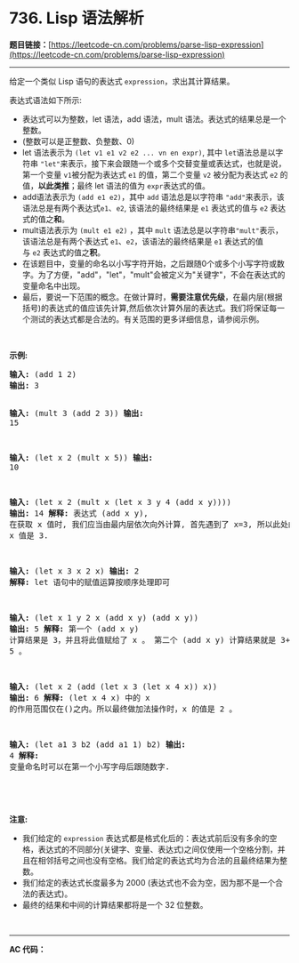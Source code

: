 # 736. Lisp 语法解析

**题目链接：**[https://leetcode-cn.com/problems/parse-lisp-expression](https://leetcode-cn.com/problems/parse-lisp-expression)

---

<div class="content__1Y2H">
 <div class="notranslate">
  <p>给定一个类似 Lisp 语句的表达式 <code>expression</code>，求出其计算结果。</p> 
  <p>表达式语法如下所示:</p> 
  <ul> 
   <li>表达式可以为整数，let 语法，add 语法，mult 语法。表达式的结果总是一个整数。</li> 
   <li>(整数可以是正整数、负整数、0)</li> 
   <li>let 语法表示为&nbsp;<code>(let v1 e1 v2 e2 ... vn en expr)</code>,&nbsp;其中&nbsp;<code>let</code>语法总是以字符串&nbsp;<code>"let"</code>来表示，接下来会跟随一个或多个交替变量或表达式，也就是说，第一个变量&nbsp;<code>v1</code>被分配为表达式&nbsp;<code>e1</code>&nbsp;的值，第二个变量&nbsp;<code>v2</code>&nbsp;被分配为表达式&nbsp;<code>e2</code>&nbsp;的值，<strong>以此类推</strong>；最终 let 语法的值为&nbsp;<code>expr</code>表达式的值。</li> 
   <li>add语法表示为&nbsp;<code>(add e1 e2)</code>，其中&nbsp;<code>add</code>&nbsp;语法总是以字符串&nbsp;<code>"add"</code>来表示，该语法总是有两个表达式<code>e1</code><font face="Helvetica Neue, Helvetica, Arial, sans-serif" color="#333333"><span style="background-color:#ffffff; font-size:14px">、</span></font><code>e2</code>, 该语法的最终结果是&nbsp;<code>e1</code> 表达式的值与&nbsp;<code>e2</code>&nbsp;表达式的值之<strong>和</strong>。</li> 
   <li>mult语法表示为&nbsp;<code>(mult e1 e2)</code>&nbsp;，其中&nbsp;<code>mult</code>&nbsp;语法总是以字符串<code>"mult"</code>表示， 该语法总是有两个表达式 <code>e1</code>、<code>e2</code>，该语法的最终结果是&nbsp;<code>e1</code> 表达式的值与&nbsp;<code>e2</code>&nbsp;表达式的值之<strong>积</strong>。</li> 
   <li>在该题目中，变量的命名以小写字符开始，之后跟随0个或多个小写字符或数字。为了方便，"add"，"let"，"mult"会被定义为"关键字"，不会在表达式的变量命名中出现。</li> 
   <li>最后，要说一下范围的概念。在做计算时，<strong>需要注意优先级</strong>，在最内层(根据括号)的表达式的值应该先计算,然后依次计算外层的表达式。我们将保证每一个测试的表达式都是合法的。有关范围的更多详细信息，请参阅示例。</li> 
  </ul> 
  <p>&nbsp;</p> 
  <p><strong>示例:</strong></p> 
  <pre class="language-text"><strong>输入:</strong> (add 1 2)
<strong>输出:</strong> 3

<strong>输入:</strong> (mult 3 (add 2 3))
<strong>输出:</strong> 15

<strong>输入:</strong> (let x 2 (mult x 5))
<strong>输出:</strong> 10

<strong>输入:</strong> (let x 2 (mult x (let x 3 y 4 (add x y))))
<strong>输出:</strong> 14
<strong>解释:</strong> 
表达式 (add x y), 在获取 x 值时, 我们应当由最内层依次向外计算, 首先遇到了 x=3, 所以此处的 x 值是 3.


<strong>输入:</strong> (let x 3 x 2 x)
<strong>输出:</strong> 2
<strong>解释:</strong> let 语句中的赋值运算按顺序处理即可

<strong>输入:</strong> (let x 1 y 2 x (add x y) (add x y))
<strong>输出:</strong> 5
<strong>解释:</strong> 
第一个 (add x y) 计算结果是 3，并且将此值赋给了 x 。
第二个 (add x y) 计算结果就是 3+2 = 5 。

<strong>输入:</strong> (let x 2 (add (let x 3 (let x 4 x)) x))
<strong>输出:</strong> 6
<strong>解释:</strong> 
(let x 4 x) 中的 x 的作用范围仅在()之内。所以最终做加法操作时，x 的值是 2 。

<strong>输入:</strong> (let a1 3 b2 (add a1 1) b2) 
<strong>输出: </strong>4
<strong>解释:</strong> 
变量命名时可以在第一个小写字母后跟随数字.

</pre> 
  <p>&nbsp;</p> 
  <p><strong>注意:</strong></p> 
  <ul> 
   <li>我们给定的&nbsp;<code>expression</code>&nbsp;表达式都是格式化后的：表达式前后没有多余的空格，表达式的不同部分(关键字、变量、表达式)之间仅使用一个空格分割，并且在相邻括号之间也没有空格。我们给定的表达式均为合法的且最终结果为整数。</li> 
   <li>我们给定的表达式长度最多为 2000&nbsp;(表达式也不会为空，因为那不是一个合法的表达式)。</li> 
   <li>最终的结果和中间的计算结果都将是一个 32 位整数。</li> 
  </ul> 
  <p>&nbsp;</p> 
 </div>
</div>

---

**AC 代码：**

```java

```